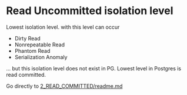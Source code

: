 # Read Uncommitted isolation level

Lowest isolation level. with this level can occur

- Dirty Read
- Nonrepeatable Read
- Phantom Read
- Serialization Anomaly

... but this isolation level does not exist in PG. Lowest level in Postgres is read committed.


Go directly to  [2_READ_COMMITTED/readme.md](../2_READ_COMMITTED/readme.md)



